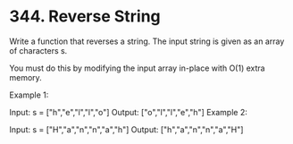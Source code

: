 # 344. Reverse String

Write a function that reverses a string. The input string is given as an array of characters s.

You must do this by modifying the input array in-place with O(1) extra memory.

 

Example 1:

Input: s = ["h","e","l","l","o"]
Output: ["o","l","l","e","h"]
Example 2:

Input: s = ["H","a","n","n","a","h"]
Output: ["h","a","n","n","a","H"]